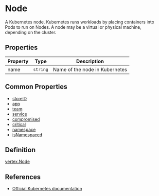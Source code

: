 # Node

A Kubernetes node. Kubernetes runs workloads by placing containers into Pods to run on Nodes. A node may be a virtual or physical machine, depending on the cluster.

## Properties

| Property            | Type      | Description |
| ----------------| --------- |----------------------------------------|
| name | `string` |  Name of the node in Kubernetes |  

## Common Properties

+ [storeID](./common.md#store-information)
+ [app](./common.md#ownership-information)
+ [team](./common.md#ownership-information)
+ [service](./common.md#ownership-information)
+ [compromised](./common.md#risk-information)
+ [critical](./common.md#risk-information)
+ [namespace](./common.md#namespace-information)
+ [isNamespaced](./common.md#namespace-information)

## Definition

[vertex.Node](https://github.com/DataDog/KubeHound/tree/main/pkg/kubehound/models/graph/node.go)

## References

+ [Official Kubernetes documentation](https://kubernetes.io/docs/concepts/architecture/nodes/) 

